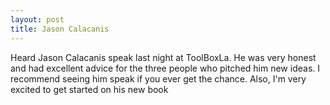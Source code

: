 ```yaml
---
layout: post
title: Jason Calacanis
---
```

Heard Jason Calacanis speak last night at ToolBoxLa.  He was very honest and had excellent advice for the three people who pitched him new ideas.
I recommend seeing him speak if you ever get the chance.  Also, I'm very excited to get started on his new book <a href ="www.angelthebook.com"></a>
